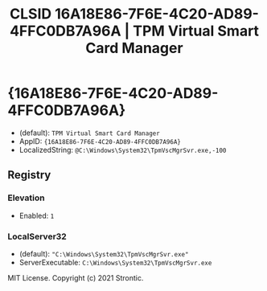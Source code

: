 ﻿---
title: "CLSID 16A18E86-7F6E-4C20-AD89-4FFC0DB7A96A | TPM Virtual Smart Card Manager"
excerpt: What is COM-Object CLSID 16A18E86-7F6E-4C20-AD89-4FFC0DB7A96A?
---

# {16A18E86-7F6E-4C20-AD89-4FFC0DB7A96A}

* (default): `TPM Virtual Smart Card Manager`
* AppID: `{16A18E86-7F6E-4C20-AD89-4FFC0DB7A96A}`
* LocalizedString: `@C:\Windows\System32\TpmVscMgrSvr.exe,-100`

## Registry


### Elevation

* Enabled: `1`

### LocalServer32

* (default): `"C:\Windows\System32\TpmVscMgrSvr.exe"`
* ServerExecutable: `C:\Windows\System32\TpmVscMgrSvr.exe`

MIT License. Copyright (c) 2021 Strontic.


